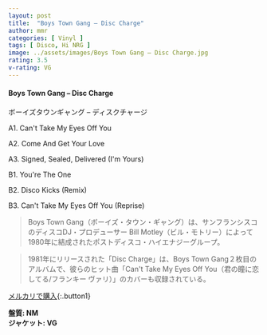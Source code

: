 ```yaml
---
layout: post
title:  "Boys Town Gang – Disc Charge"
author: mmr
categories: [ Vinyl ]
tags: [ Disco, Hi NRG ]
image: ../assets/images/Boys Town Gang – Disc Charge.jpg
rating: 3.5
v-rating: VG
---
```


#### Boys Town Gang – Disc Charge

ボーイズタウンギャング – ディスクチャージ

A1. Can't Take My Eyes Off You

A2. Come And Get Your Love

A3. Signed, Sealed, Delivered (I'm Yours)

B1. You're The One

B2. Disco Kicks (Remix)

B3. Can't Take My Eyes Off You (Reprise)

> Boys Town Gang（ボーイズ・タウン・ギャング）は、サンフランシスコのディスコDJ・プロデューサー Bill Motley（ビル・モトリー）によって 1980年に結成されたポストディスコ・ハイエナジーグループ。

> 1981年にリリースされた「Disc Charge」は、Boys Town Gang２枚目のアルバムで、彼らのヒット曲「Can't Take My Eyes Off You（君の瞳に恋してる/フランキー ヴァリ）」のカバーも収録されている。

[メルカリで購入](https://jp.mercari.com/item/m70606757946){:.button1}

<div class="mt-4 mb-4 d-flex align-items-center">
<strong class="mr-1">盤質: NM</strong>
</div>
<div class="mt-4 mb-4 d-flex align-items-center">
<strong class="mr-1">ジャケット: VG</strong>
</div>
